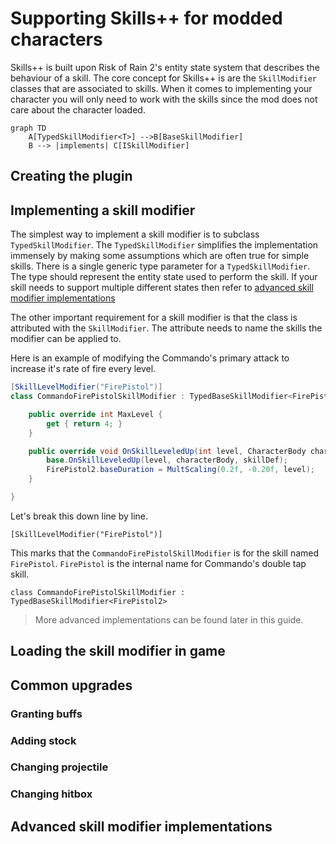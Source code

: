 # Supporting Skills++ for modded characters

Skills++ is built upon Risk of Rain 2's entity state system that describes the behaviour of a skill.
The core concept for Skills++ is are the `SkillModifier` classes that are associated to skills.
When it comes to implementing your character you will only need to work with the skills since the mod does not care about the character loaded.


```mermaid
graph TD
	A[TypedSkillModifier<T>] -->B[BaseSkillModifier]
	B --> |implements| C[ISkillModifier]
```

## Creating the plugin

## Implementing a skill modifier

The simplest way to implement a skill modifier is to subclass `TypedSkillModifier`.
The `TypedSkillModifier` simplifies the implementation immensely by making some assumptions which are often true for simple skills.
There is a single generic type parameter for a `TypedSkillModifier`.
The type should represent the entity state used to perform the skill.
If your skill needs to support multiple different states then refer to [advanced skill modifier implementations](https://gitlab.com/cwmlolzlz/ror2skillsplusplus/-/tree/feature/public-api/Documentation/supporting-modded-characters.md#advanced-skill-modifier-implementations)

The other important requirement for a skill modifier is that the class is attributed with the `SkillModifier`.
The attribute needs to name the skills the modifier can be applied to.

Here is an example of modifying the Commando's primary attack to increase it's rate of fire every level.
```c#
[SkillLevelModifier("FirePistol")]
class CommandoFirePistolSkillModifier : TypedBaseSkillModifier<FirePistol2> {

    public override int MaxLevel {
        get { return 4; }
    }

    public override void OnSkillLeveledUp(int level, CharacterBody characterBody, SkillDef skillDef) {
        base.OnSkillLeveledUp(level, characterBody, skillDef);
        FirePistol2.baseDuration = MultScaling(0.2f, -0.20f, level);         
    }

}
```

Let's break this down line by line.

```
[SkillLevelModifier("FirePistol")]
```
This marks that the `CommandoFirePistolSkillModifier` is for the skill named `FirePistol`.
`FirePistol` is the internal name for Commando's double tap skill.

```
class CommandoFirePistolSkillModifier : TypedBaseSkillModifier<FirePistol2>
```



> More advanced implementations can be found later in this guide.

## Loading the skill modifier in game

## Common upgrades

### Granting buffs
### Adding stock
### Changing projectile
### Changing hitbox

## Advanced skill modifier implementations